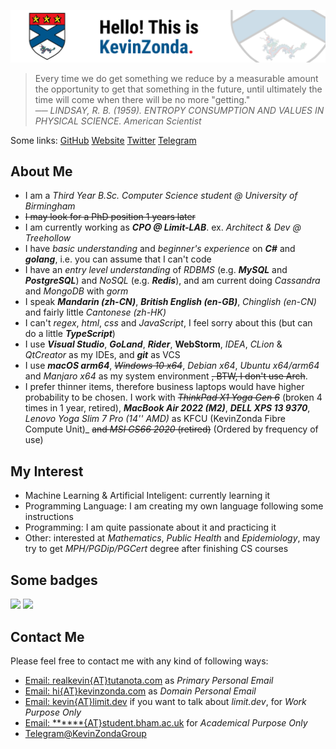 [![](img/banner-2021.png)](https://github.com/KevinZonda)

> Every time we do get something we reduce by a measurable amount the opportunity to get that something in the future, until ultimately the time will come when there will be no more "getting."  
> ── *LINDSAY, R. B. (1959). ENTROPY CONSUMPTION AND VALUES IN PHYSICAL SCIENCE. American Scientist*

Some links:
[GitHub](https://github.com/KevinZonda)
[Website](https://KevinZonda.com)
[Twitter](https://twitter.com/toncoin_cn)
[Telegram](https://t.me/KevinZonda)

## About Me

- I am a _Third Year B.Sc. Computer Science student @ University of Birmingham_
- ~~I may look for a PhD position 1 years later~~
- I am currently working as **_CPO @ Limit-LAB_**. ex. _Architect & Dev @ Treehollow_
- I have _basic understanding_ and _beginner's experience_ on  **_C#_** and **_golang_**, i.e. you can assume that I can't code
- I have an _entry level understanding_ of _RDBMS_ (e.g. **_MySQL_** and **_PostgreSQL_**) and _NoSQL_ (e.g. **_Redis_**),
  and am current doing _Cassandra_ and _MongoDB_ with _gorm_
- I speak **_Mandarin (zh-CN)_**, **_British English (en-GB)_**, _Chinglish (en-CN)_ and fairly little _Cantonese (zh-HK)_
- I can't _regex_, _html_, _css_ and _JavaScript_, I feel sorry about this (but can do a little **_TypeScript_**)
- I use **_Visual Studio_**, **_GoLand_**, **_Rider_**, **WebStorm**, _IDEA_, _CLion_ & _QtCreator_ as my IDEs, and **_git_** as VCS
- I use **_macOS arm64_**, ~~_Windows 10 x64_~~, _Debian x64_, _Ubuntu x64/arm64_ and _Manjaro x64_ as my system environment ~~, BTW, I don't use Arch~~.
- I prefer thinner items, therefore business laptops would have higher probability to be chosen. I work with
  ~~_ThinkPad X1 Yoga Gen 6_~~ (broken 4 times in 1 year, retired), **_MacBook
  Air 2022 (M2)_**, **_DELL XPS 13 9370_**, _Lenovo Yoga Slim 7 Pro (14'' AMD)_ as KFCU (KevinZonda Fibre Compute Unit)_ ~~and _MSI GS66 2020_ (retired)~~ (Ordered by frequency
  of use)


## My Interest

- Machine Learning & Artificial Inteligent: currently learning it
- Programming Language: I am creating my own language following some instructions
- Programming: I am quite passionate about it and practicing it
- Other: interested at _Mathematics_, _Public Health_ and _Epidemiology_, may try to get _MPH/PGDip/PGCert_ degree after finishing CS courses

## Some badges

![](https://skillicons.dev/icons?i=arduino,raspberrypi,azure,github,twitter,cloudflare,linux,dotnet,cs,go,java,qt,powershell,bash,c,ts,visualstudio,idea,vscode,vim,neovim,docker,postgres,mysql,nginx,postman,redis,git,github,githubactions)
![](https://www.codewars.com/users/KevinZonda/badges/large)

## Contact Me

Please feel free to contact me with any kind of following ways:

- [Email: realkevin{AT}tutanota.com](mailto:realkevin@tutanota.com) as _Primary Personal Email_
- [Email: hi{AT}kevinzonda.com](mailto:hi@kevinzonda.com) as _Domain Personal Email_
- [Email: kevin{AT}limit.dev](mailto:kevin@limit.dev) if you want to talk about _limit.dev_, for _Work Purpose Only_
- [Email: ******{AT}student.bham.ac.uk]() for _Academical Purpose Only_
- [Telegram@KevinZondaGroup](https://t.me/KevinZondaGroup)
